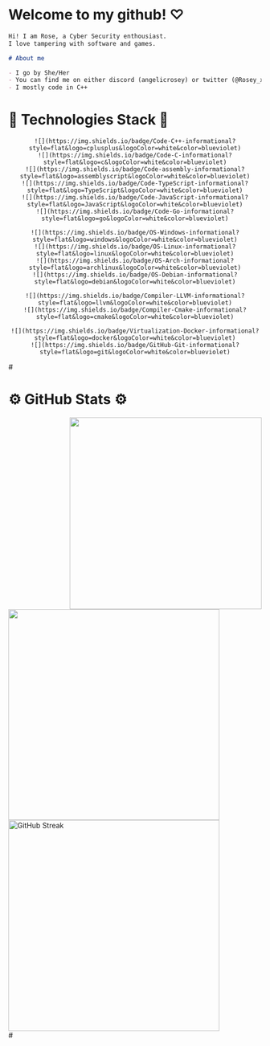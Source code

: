 # Welcome to my github! ♡

```md
Hi! I am Rose, a Cyber Security enthousiast.
I love tampering with software and games.

# About me

- I go by She/Her
- You can find me on either discord (angelicrosey) or twitter (@Rosey_x_x)
- I mostly code in C++
```
#

# 🔧 Technologies Stack 🔧
<div align="center">
    
    ![](https://img.shields.io/badge/Code-C++-informational?style=flat&logo=cplusplus&logoColor=white&color=blueviolet)
    ![](https://img.shields.io/badge/Code-C-informational?style=flat&logo=c&logoColor=white&color=blueviolet)
    ![](https://img.shields.io/badge/Code-assembly-informational?style=flat&logo=assemblyscript&logoColor=white&color=blueviolet)
    ![](https://img.shields.io/badge/Code-TypeScript-informational?style=flat&logo=TypeScript&logoColor=white&color=blueviolet)
    ![](https://img.shields.io/badge/Code-JavaScript-informational?style=flat&logo=JavaScript&logoColor=white&color=blueviolet)
    ![](https://img.shields.io/badge/Code-Go-informational?style=flat&logo=go&logoColor=white&color=blueviolet)
    
    ![](https://img.shields.io/badge/OS-Windows-informational?style=flat&logo=windows&logoColor=white&color=blueviolet)
    ![](https://img.shields.io/badge/OS-Linux-informational?style=flat&logo=linux&logoColor=white&color=blueviolet)
    ![](https://img.shields.io/badge/OS-Arch-informational?style=flat&logo=archlinux&logoColor=white&color=blueviolet)
    ![](https://img.shields.io/badge/OS-Debian-informational?style=flat&logo=debian&logoColor=white&color=blueviolet)
    
    ![](https://img.shields.io/badge/Compiler-LLVM-informational?style=flat&logo=llvm&logoColor=white&color=blueviolet)
    ![](https://img.shields.io/badge/Compiler-Cmake-informational?style=flat&logo=cmake&logoColor=white&color=blueviolet)
    
    ![](https://img.shields.io/badge/Virtualization-Docker-informational?style=flat&logo=docker&logoColor=white&color=blueviolet)
    ![](https://img.shields.io/badge/GitHub-Git-informational?style=flat&logo=git&logoColor=white&color=blueviolet)
    
</div>
#

# ⚙️ GitHub Stats ⚙️
<div>
    <img align="right" width="382px" src="https://github-profile-trophy.vercel.app/?username=roseyyx&theme=dracula&no-bg=true&no-frame=true&row=3&column=3">
  <div align="left">
    <img src="https://github-readme-stats.vercel.app/api/top-langs/?username=Roseyyx&hide=java,html,tex&title_color=ffffff&text_color=c9cacc&icon_color=blueviolet&bg_color=1d1f21&langs_count=3" width="420px"/>
    <br>
    <img width="420px" src="https://streak-stats.demolab.com?user=roseyyx&theme=dracula&date_format=M%20j%5B%2C%20Y%5D&card_width=550&background=000000" alt="GitHub Streak" />
  </div>
</div>
#
